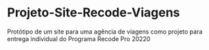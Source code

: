 # Projeto-Site-Recode-Viagens
Protótipo de um site para uma agência de viagens como projeto para entrega individual do Programa Recode Pro 20220 
